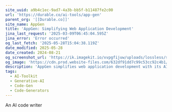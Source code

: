 ```yaml
---
site_uuid: a9b4c1ec-9ad7-4a3b-bb5f-b11487fe2c00
url: 'https://durable.co/ai-tools/app-gen'
parent_org: '[[Durable.co]]'
site_name: AppGen
title: 'AppGen: Simplifying Web Application Development'
jina_last_request: '2025-03-09T06:45:04.595Z'
jina_error: 'Error occurred'
og_last_fetch: '2025-05-28T15:04:38.119Z'
date_modified: 2025-05-28
date_created: 2024-08-21
og_screenshot_url: 'https://ik.imagekit.io/xvpgfijuw/uploads/lossless/screenshots/20250528_AppGen_og_screenshot.jpeg'
og_image: 'https://cdn.prod.website-files.com/632df91dd7c99c53cc92c4b1/65de3b9e31333d2ca542c7c7_uc.png'
description: 'AppGen simplifies web application development with its AI-powered, no-code platform, making it accessible for users of all skill levels.'
tags:
  - AI-Toolkit
  - Generative-AI
  - Code-Gen
  - Code-Generators
---
```


An AI code writer
